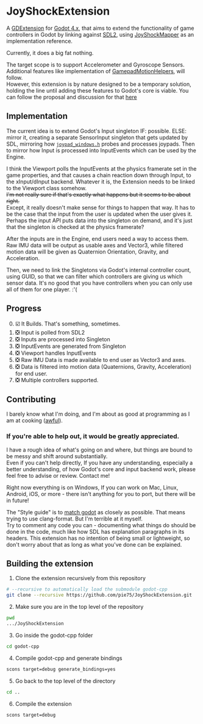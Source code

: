 # JoyShockExtension

A [GDExtension](https://godotengine.org/article/introducing-gd-extensions) for [Godot 4.x](https://github.com/godotengine/godot), that aims to extend the functionality of game controllers in Godot by linking against [SDL2](http://libsdl.org/), using [JoyShockMapper](https://docs.godotengine.org/en/latest/community/contributing/code_style_guidelines.html) as an implementation reference.  

Currently, it does a big fat nothing.
 
The target scope is to support Accelerometer and Gyroscope Sensors. Additional features like implementation of [GamepadMotionHelpers](https://github.com/JibbSmart/GamepadMotionHelpers), will follow.  
However, this extension is by nature designed to be a temporary solution, holding the line until adding these features to Godot's core is viable. You can follow the proposal and discussion for that [here](https://github.com/godotengine/godot-proposals/issues/2829)

## Implementation
The current idea is to extend Godot's Input singleton IF: possible. ELSE: mirror it, creating a separate SensorInput singleton that gets updated by SDL, mirroring how [`joypad_windows.h`](https://github.com/godotengine/godot/blob/master/platform/windows/joypad_windows.h) probes and processes joypads.
Then to mirror how Input is processed into InputEvents which can be used by the Engine.  

I think the Viewport polls the InputEvents at the physics framerate set in the game properties, and that causes a chain reaction down through Input, to the xInput/dInput backend.
Whatever it is, the Extension needs to be linked to the Viewport class somehow.  
~~I'm not really sure if that's exactly what happens but it seems to be about right.~~  
Except, it really doesn't make sense for things to happen that way. It has to be the case that the input from the user is updated when the user gives it. Perhaps the input API puts data into the singleton on demand, and it's just that the singleton is checked at the physics framerate?  

After the inputs are in the Engine, end users need a way to access them.
Raw IMU data will be output as usable axes and Vector3, while filtered motion data will be given as Quaternion Orientation, Gravity, and Acceleration.

Then, we need to link the Singletons via Godot's internal controller count, using GUID, so that we can filter which controllers are giving us which sensor data. It's no good that you have controllers when you can only use all of them for one player. :'(

## Progress
0. ☑️ It Builds. That's something, sometimes.
1. ❎ Input is polled from SDL2 
2. ❎ Inputs are processed into Singleton
3. ❎ InputEvents are generated from Singleton
4. ❎ Viewport handles InputEvents
5. ❎ Raw IMU Data is made available to end user as Vector3 and axes.
6. ❎ Data is filtered into motion data (Quaternions, Gravity, Acceleration) for end user.
7. ❎ Multiple controllers supported.

## Contributing
I barely know what I'm doing, and I'm about as good at programming as I am at cooking ([awful](https://cdn.discordapp.com/attachments/309861882351583233/892518367704018974/unknown.png)).  

### If you're able to help out, it would be greatly appreciated.  

I have a rough idea of what's going on and where, but things are bound to be messy and shift around substantially.  
Even if you can't help directly, If you have any understanding, especially a better understanding, of how Godot's core and input backend work, please feel free to advise or review. Contact me!  

Right now everything is on Windows,
If you can work on Mac, Linux, Android, iOS, or more - there isn't anything for you to port, but there will be in future!

The "Style guide" is to [match godot](https://docs.godotengine.org/en/latest/community/contributing/code_style_guidelines.html) as closely as possible. That means trying to use clang-format. But I'm terrible at it myself.  
Try to comment any code you can - documenting what things do should be done in the code, much like how SDL has explanation paragraphs in its headers. This extension has no intention of being small or lightweight, so don't worry about that as long as what you've done can be explained.

## Building the extension
1. Clone the extension recursively from this repository
```bash
# --recursive to automatically load the submodule godot-cpp
git clone --recursive https://github.com/pie75/JoyShockExtension.git
```

2. Make sure you are in the top level of the repository
```bash
pwd
.../JoyShockExtension
```

3. Go inside the godot-cpp folder
```bash
cd godot-cpp
```

4. Compile godot-cpp and generate bindings
```bash
scons target=debug generate_bindings=yes
```

5. Go back to the top level of the directory
```bash
cd ..
```

6. Compile the extension
```bash
scons target=debug
```
